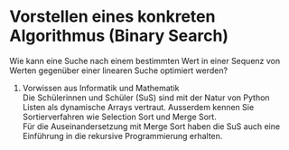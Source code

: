 # Vorstellen eines konkreten Algorithmus (Binary Search)

Wie kann eine Suche nach einem bestimmten Wert in einer Sequenz von
Werten gegenüber einer linearen Suche optimiert werden?

1. Vorwissen aus Informatik und Mathematik  
   Die Schülerinnen und Schüler (SuS) sind mit der Natur von Python
   Listen als dynamische Arrays vertraut. Ausserdem kennen Sie
   Sortierverfahren wie Selection Sort und Merge Sort.  
   Für die Auseinandersetzung mit Merge Sort haben die SuS auch eine
   Einführung in die rekursive Programmierung erhalten.
